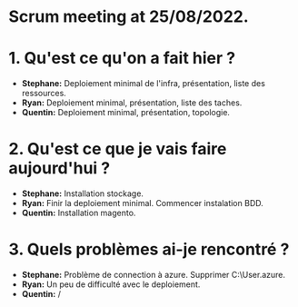 # Scrum meeting at 25/08/2022.

# 1. Qu'est ce qu'on a fait hier ?
* **Stephane:** Deploiement minimal de l'infra, présentation,  liste des ressources.
* **Ryan:** Deploiement minimal, présentation, liste des taches.
* **Quentin:** Deploiement minimal, présentation, topologie.


# 2. Qu'est ce que je vais faire aujourd'hui ?
* **Stephane:** Installation stockage.
* **Ryan:** Finir la deploiement minimal. Commencer instalation BDD.
* **Quentin:** Installation magento.

# 3. Quels problèmes ai-je rencontré ?
* **Stephane:** Problème de connection à azure. Supprimer C:\User\.azure.
* **Ryan:** Un peu de difficulté avec le deploiement.
* **Quentin:** /
